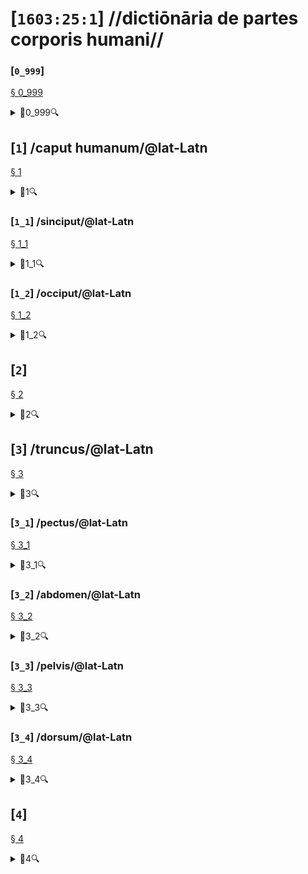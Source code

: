 # [`1603:25:1`] //dictiōnāria de partes corporis humani//


<!--{'#item+conceptum+numerordinatio': '1603:1:1:25:1', '#item+conceptum+codicem': '25_1', '#status+conceptum': '50', '#status+conceptum+codicem': '50', '#item+rem+i_qcc+is_zxxx+ix_n1603': '1603:25:1', '#item+rem+i_qcc+is_zxxx+ix_regex': '', '#item+rem+i_qcc+is_zxxx+ix_wikiq': '', '#item+rem+i_mul+is_zyyy': '//dictiōnāria de partes corporis humani//', '#item+rem+i_mul+is_zyyy+ix_trivium': '', '#item+rem+i_mul+is_zyyy+ix_trivium+ix_iri': '', '#item+rem+i_lat+is_latn': '/dictiōnāria de partes corporis humani/', '#item+rem+i_arb+is_arab': '', '#item+rem+i_rus+is_cyrl': '', '#item+rem+i_ben+is_beng': ''}-->
### [`0_999`] 

<a id='0_999' href='#0_999'>§ 0_999</a>


<details><summary>🔎0_999🔍</summary>
  <dl>
    <dt>#item+conceptum+numerordinatio</dt>
    <dd>1603:25:1:0:999</dd>
    <dt>#item+conceptum+codicem</dt>
    <dd>0_999</dd>
  </dl>
</details>



## [`1`] /caput humanum/@lat-Latn

<a id='1' href='#1'>§ 1</a>


<details><summary>🔎1🔍</summary>
  <dl>
    <dt>#item+conceptum+numerordinatio</dt>
    <dd>1603:25:1:1</dd>
    <dt>#item+conceptum+codicem</dt>
    <dd>1</dd>
    <dt>#status+conceptum</dt>
    <dd>60</dd>
    <dt>#status+conceptum+codicem</dt>
    <dd>60</dd>
    <dt>#item+rem+i_lat+is_latn</dt>
    <dd>caput humanum</dd>
    <dt>#item+rem+i_qcc+is_zxxx+ix_wikiq</dt>
    <dd>Q3409626</dd>
    <dt>#item+rem+i_qcc+is_zxxx+ix_ta98</dt>
    <dd>A01.1.00.001</dd>
    <dt>#item+rem+i_qcc+is_zxxx+ix_hxlix</dt>
    <dd>ix_n1603n25n1caput</dd>
    <dt>#item+rem+i_qcc+is_zxxx+ix_hxlvoc</dt>
    <dd>v_n1603_25_1_caput</dd>
    <dt>#item+rem+i_ara+is_arab</dt>
    <dd>رأس الإنسان</dd>
    <dt>#item+rem+i_ben+is_beng</dt>
    <dd>মানুষের মাথা</dd>
    <dt>#item+rem+i_rus+is_cyrl</dt>
    <dd>голова человека</dd>
    <dt>#item+rem+i_san+is_zzzz</dt>
    <dd>शिरः</dd>
    <dt>#item+rem+i_por+is_latn</dt>
    <dd>cabeça humana</dd>
    <dt>#item+rem+i_eng+is_latn</dt>
    <dd>human head</dd>
    <dt>#item+rem+i_fra+is_latn</dt>
    <dd>tête humaine</dd>
    <dt>#item+rem+i_nld+is_latn</dt>
    <dd>menselijk hoofd</dd>
    <dt>#item+rem+i_deu+is_latn</dt>
    <dd>kopf des menschen</dd>
    <dt>#item+rem+i_spa+is_latn</dt>
    <dd>cabeza humana</dd>
    <dt>#item+rem+i_ita+is_latn</dt>
    <dd>testa umana</dd>
    <dt>#item+rem+i_swe+is_latn</dt>
    <dd>människohuvud</dd>
    <dt>#item+rem+i_pol+is_latn</dt>
    <dd>głowa człowieka</dd>
    <dt>#item+rem+i_vie+is_latn</dt>
    <dd>đầu người</dd>
    <dt>#item+rem+i_cat+is_latn</dt>
    <dd>cap humà</dd>
    <dt>#item+rem+i_ukr+is_cyrl</dt>
    <dd>голова людини</dd>
    <dt>#item+rem+i_nob+is_latn</dt>
    <dd>menneskehode</dd>
    <dt>#item+rem+i_ces+is_latn</dt>
    <dd>hlava</dd>
    <dt>#item+rem+i_dan+is_latn</dt>
    <dd>menneskehovede</dd>
    <dt>#item+rem+i_jpn+is_jpan</dt>
    <dd>ヒトの頭</dd>
    <dt>#item+rem+i_nno+is_latn</dt>
    <dd>menneskehovud</dd>
    <dt>#item+rem+i_fas+is_zzzz</dt>
    <dd>سر انسان</dd>
    <dt>#item+rem+i_hun+is_latn</dt>
    <dd>emberi fej</dd>
    <dt>#item+rem+i_cym+is_latn</dt>
    <dd>pen dynol</dd>
    <dt>#item+rem+i_epo+is_latn</dt>
    <dd>homa kapo</dd>
    <dt>#item+rem+i_msa+is_zzzz</dt>
    <dd>kepala manusia</dd>
    <dt>#item+rem+i_ina+is_latn</dt>
    <dd>capite human</dd>
  </dl>
</details>



### [`1_1`] /sinciput/@lat-Latn

<a id='1_1' href='#1_1'>§ 1_1</a>


<details><summary>🔎1_1🔍</summary>
  <dl>
    <dt>#item+conceptum+numerordinatio</dt>
    <dd>1603:25:1:1:1</dd>
    <dt>#item+conceptum+codicem</dt>
    <dd>1_1</dd>
    <dt>#status+conceptum</dt>
    <dd>60</dd>
    <dt>#status+conceptum+codicem</dt>
    <dd>19</dd>
    <dt>#item+rem+i_lat+is_latn</dt>
    <dd>sinciput</dd>
    <dt>#item+rem+i_qcc+is_zxxx+ix_wikiq</dt>
    <dd>Q41055</dd>
    <dt>#item+rem+i_qcc+is_zxxx+ix_ta98</dt>
    <dd>A01.1.00.002</dd>
    <dt>#item+rem+i_qcc+is_zxxx+ix_hxlix</dt>
    <dd>ix_n1603n25n1sinciput</dd>
    <dt>#item+rem+i_qcc+is_zxxx+ix_hxlvoc</dt>
    <dd>v_n1603_25_1_sinciput</dd>
    <dt>#item+rem+i_ara+is_arab</dt>
    <dd>جبهة</dd>
    <dt>#item+rem+i_rus+is_cyrl</dt>
    <dd>лоб</dd>
    <dt>#item+rem+i_san+is_zzzz</dt>
    <dd>ललाटम्</dd>
    <dt>#item+rem+i_por+is_latn</dt>
    <dd>testa</dd>
    <dt>#item+rem+i_eng+is_latn</dt>
    <dd>forehead</dd>
    <dt>#item+rem+i_fra+is_latn</dt>
    <dd>front</dd>
    <dt>#item+rem+i_nld+is_latn</dt>
    <dd>voorhoofd</dd>
    <dt>#item+rem+i_deu+is_latn</dt>
    <dd>stirn</dd>
    <dt>#item+rem+i_spa+is_latn</dt>
    <dd>frente</dd>
    <dt>#item+rem+i_ita+is_latn</dt>
    <dd>fronte</dd>
    <dt>#item+rem+i_gle+is_latn</dt>
    <dd>éadan</dd>
    <dt>#item+rem+i_swe+is_latn</dt>
    <dd>panna</dd>
    <dt>#item+rem+i_pol+is_latn</dt>
    <dd>czoło</dd>
    <dt>#item+rem+i_fin+is_latn</dt>
    <dd>otsa</dd>
    <dt>#item+rem+i_ron+is_latn</dt>
    <dd>frunte</dd>
    <dt>#item+rem+i_vie+is_latn</dt>
    <dd>trán</dd>
    <dt>#item+rem+i_cat+is_latn</dt>
    <dd>front</dd>
    <dt>#item+rem+i_ukr+is_cyrl</dt>
    <dd>чоло</dd>
    <dt>#item+rem+i_bul+is_cyrl</dt>
    <dd>чело</dd>
    <dt>#item+rem+i_war+is_latn</dt>
    <dd>agtáng</dd>
    <dt>#item+rem+i_nob+is_latn</dt>
    <dd>panne</dd>
    <dt>#item+rem+i_ces+is_latn</dt>
    <dd>čelo</dd>
    <dt>#item+rem+i_dan+is_latn</dt>
    <dd>pande</dd>
    <dt>#item+rem+i_jpn+is_jpan</dt>
    <dd>額</dd>
    <dt>#item+rem+i_nno+is_latn</dt>
    <dd>panne</dd>
    <dt>#item+rem+i_mal+is_mlym</dt>
    <dd>നെറ്റി</dd>
    <dt>#item+rem+i_ind+is_latn</dt>
    <dd>dahi</dd>
    <dt>#item+rem+i_fas+is_zzzz</dt>
    <dd>پیشانی</dd>
    <dt>#item+rem+i_hun+is_latn</dt>
    <dd>homlok</dd>
    <dt>#item+rem+i_eus+is_latn</dt>
    <dd>bekoki</dd>
    <dt>#item+rem+i_cym+is_latn</dt>
    <dd>talcen</dd>
    <dt>#item+rem+i_glg+is_latn</dt>
    <dd>testa</dd>
    <dt>#item+rem+i_slk+is_latn</dt>
    <dd>čelo</dd>
    <dt>#item+rem+i_epo+is_latn</dt>
    <dd>frunto</dd>
    <dt>#item+rem+i_msa+is_zzzz</dt>
    <dd>dahi</dd>
    <dt>#item+rem+i_est+is_latn</dt>
    <dd>laup</dd>
    <dt>#item+rem+i_hrv+is_latn</dt>
    <dd>čelo</dd>
  </dl>
</details>



### [`1_2`] /occiput/@lat-Latn

<a id='1_2' href='#1_2'>§ 1_2</a>


<details><summary>🔎1_2🔍</summary>
  <dl>
    <dt>#item+conceptum+numerordinatio</dt>
    <dd>1603:25:1:1:2</dd>
    <dt>#item+conceptum+codicem</dt>
    <dd>1_2</dd>
    <dt>#status+conceptum</dt>
    <dd>60</dd>
    <dt>#status+conceptum+codicem</dt>
    <dd>19</dd>
    <dt>#item+rem+i_lat+is_latn</dt>
    <dd>occiput</dd>
    <dt>#item+rem+i_qcc+is_zxxx+ix_wikiq</dt>
    <dd>Q3321315</dd>
    <dt>#item+rem+i_qcc+is_zxxx+ix_ta98</dt>
    <dd>A01.1.00.003</dd>
    <dt>#item+rem+i_qcc+is_zxxx+ix_hxlix</dt>
    <dd>ix_n1603n25n1occiput</dd>
    <dt>#item+rem+i_qcc+is_zxxx+ix_hxlvoc</dt>
    <dd>v_n1603_25_1_occiput</dd>
    <dt>#item+rem+i_ara+is_arab</dt>
    <dd>مؤخر الرأس</dd>
    <dt>#item+rem+i_por+is_latn</dt>
    <dd>occipício</dd>
    <dt>#item+rem+i_eng+is_latn</dt>
    <dd>occiput</dd>
    <dt>#item+rem+i_fra+is_latn</dt>
    <dd>occiput</dd>
    <dt>#item+rem+i_deu+is_latn</dt>
    <dd>occiput</dd>
    <dt>#item+rem+i_spa+is_latn</dt>
    <dd>occipucio</dd>
    <dt>#item+rem+i_ita+is_latn</dt>
    <dd>occipite</dd>
    <dt>#item+rem+i_pol+is_latn</dt>
    <dd>potylica</dd>
    <dt>#item+rem+i_fin+is_latn</dt>
    <dd>takaraivo</dd>
    <dt>#item+rem+i_cat+is_latn</dt>
    <dd>occípit</dd>
    <dt>#item+rem+i_jpn+is_jpan</dt>
    <dd>後頭部</dd>
    <dt>#item+rem+i_nno+is_latn</dt>
    <dd>bakhovud</dd>
    <dt>#item+rem+i_eus+is_latn</dt>
    <dd>okzipuzio</dd>
    <dt>#item+rem+i_glg+is_latn</dt>
    <dd>occipicio</dd>
  </dl>
</details>



## [`2`] 

<a id='2' href='#2'>§ 2</a>


<details><summary>🔎2🔍</summary>
  <dl>
    <dt>#item+conceptum+numerordinatio</dt>
    <dd>1603:25:1:2</dd>
    <dt>#item+conceptum+codicem</dt>
    <dd>2</dd>
    <dt>#status+conceptum</dt>
    <dd>60</dd>
    <dt>#status+conceptum+codicem</dt>
    <dd>60</dd>
    <dt>#item+rem+i_qcc+is_zxxx+ix_hxlix</dt>
    <dd>ix_n1603n25n1collum</dd>
    <dt>#item+rem+i_qcc+is_zxxx+ix_hxlvoc</dt>
    <dd>v_n1603_25_1_collum</dd>
  </dl>
</details>



## [`3`] /truncus/@lat-Latn

<a id='3' href='#3'>§ 3</a>


<details><summary>🔎3🔍</summary>
  <dl>
    <dt>#item+conceptum+numerordinatio</dt>
    <dd>1603:25:1:3</dd>
    <dt>#item+conceptum+codicem</dt>
    <dd>3</dd>
    <dt>#status+conceptum</dt>
    <dd>60</dd>
    <dt>#status+conceptum+codicem</dt>
    <dd>60</dd>
    <dt>#item+rem+i_lat+is_latn</dt>
    <dd>truncus</dd>
    <dt>#item+rem+i_qcc+is_zxxx+ix_wikiq</dt>
    <dd>Q160695</dd>
    <dt>#item+rem+i_qcc+is_zxxx+ix_ta98</dt>
    <dd>A01.1.00.013</dd>
    <dt>#item+rem+i_qcc+is_zxxx+ix_hxlix</dt>
    <dd>ix_n1603n25n1truncus</dd>
    <dt>#item+rem+i_qcc+is_zxxx+ix_hxlvoc</dt>
    <dd>v_n1603_25_1_truncus</dd>
    <dt>#item+rem+i_ara+is_arab</dt>
    <dd>جذع</dd>
    <dt>#item+rem+i_rus+is_cyrl</dt>
    <dd>туловище</dd>
    <dt>#item+rem+i_por+is_latn</dt>
    <dd>tronco</dd>
    <dt>#item+rem+i_eng+is_latn</dt>
    <dd>torso</dd>
    <dt>#item+rem+i_fra+is_latn</dt>
    <dd>tronc</dd>
    <dt>#item+rem+i_nld+is_latn</dt>
    <dd>romp</dd>
    <dt>#item+rem+i_deu+is_latn</dt>
    <dd>rumpf</dd>
    <dt>#item+rem+i_spa+is_latn</dt>
    <dd>tronco</dd>
    <dt>#item+rem+i_ita+is_latn</dt>
    <dd>tronco</dd>
    <dt>#item+rem+i_gle+is_latn</dt>
    <dd>tóracs</dd>
    <dt>#item+rem+i_swe+is_latn</dt>
    <dd>torso</dd>
    <dt>#item+rem+i_pol+is_latn</dt>
    <dd>tułów</dd>
    <dt>#item+rem+i_fin+is_latn</dt>
    <dd>torso</dd>
    <dt>#item+rem+i_ron+is_latn</dt>
    <dd>trunchi</dd>
    <dt>#item+rem+i_vie+is_latn</dt>
    <dd>thân mình</dd>
    <dt>#item+rem+i_cat+is_latn</dt>
    <dd>tronc</dd>
    <dt>#item+rem+i_ukr+is_cyrl</dt>
    <dd>тулуб</dd>
    <dt>#item+rem+i_bul+is_cyrl</dt>
    <dd>туловище</dd>
    <dt>#item+rem+i_slv+is_latn</dt>
    <dd>torzo</dd>
    <dt>#item+rem+i_nob+is_latn</dt>
    <dd>torso</dd>
    <dt>#item+rem+i_ces+is_latn</dt>
    <dd>trup</dd>
    <dt>#item+rem+i_dan+is_latn</dt>
    <dd>torso</dd>
    <dt>#item+rem+i_jpn+is_jpan</dt>
    <dd>胴体</dd>
    <dt>#item+rem+i_nno+is_latn</dt>
    <dd>truncus</dd>
    <dt>#item+rem+i_ind+is_latn</dt>
    <dd>trunkus</dd>
    <dt>#item+rem+i_fas+is_zzzz</dt>
    <dd>تنه</dd>
    <dt>#item+rem+i_hun+is_latn</dt>
    <dd>torzó</dd>
    <dt>#item+rem+i_eus+is_latn</dt>
    <dd>gorputz-enbor</dd>
    <dt>#item+rem+i_glg+is_latn</dt>
    <dd>tronco</dd>
    <dt>#item+rem+i_slk+is_latn</dt>
    <dd>trup</dd>
    <dt>#item+rem+i_epo+is_latn</dt>
    <dd>torso</dd>
    <dt>#item+rem+i_est+is_latn</dt>
    <dd>kere</dd>
    <dt>#item+rem+i_hrv+is_latn</dt>
    <dd>torzo</dd>
  </dl>
</details>



### [`3_1`] /pectus/@lat-Latn

<a id='3_1' href='#3_1'>§ 3_1</a>


<details><summary>🔎3_1🔍</summary>
  <dl>
    <dt>#item+conceptum+numerordinatio</dt>
    <dd>1603:25:1:3:1</dd>
    <dt>#item+conceptum+codicem</dt>
    <dd>3_1</dd>
    <dt>#status+conceptum</dt>
    <dd>60</dd>
    <dt>#status+conceptum+codicem</dt>
    <dd>19</dd>
    <dt>#item+rem+i_lat+is_latn</dt>
    <dd>pectus</dd>
    <dt>#item+rem+i_qcc+is_zxxx+ix_wikiq</dt>
    <dd>Q9645</dd>
    <dt>#item+rem+i_qcc+is_zxxx+ix_ta98</dt>
    <dd>A01.1.00.014</dd>
    <dt>#item+rem+i_qcc+is_zxxx+ix_hxlix</dt>
    <dd>ix_n1603n25n1thorax</dd>
    <dt>#item+rem+i_qcc+is_zxxx+ix_hxlvoc</dt>
    <dd>v_n1603_25_1_thorax</dd>
    <dt>#item+rem+i_ara+is_arab</dt>
    <dd>صدر</dd>
    <dt>#item+rem+i_ben+is_beng</dt>
    <dd>বক্ষ</dd>
    <dt>#item+rem+i_rus+is_cyrl</dt>
    <dd>торакс</dd>
    <dt>#item+rem+i_san+is_zzzz</dt>
    <dd>वक्षःस्थलम्</dd>
    <dt>#item+rem+i_por+is_latn</dt>
    <dd>peito</dd>
    <dt>#item+rem+i_eng+is_latn</dt>
    <dd>thorax</dd>
    <dt>#item+rem+i_fra+is_latn</dt>
    <dd>torse</dd>
    <dt>#item+rem+i_nld+is_latn</dt>
    <dd>borstkas</dd>
    <dt>#item+rem+i_deu+is_latn</dt>
    <dd>brust</dd>
    <dt>#item+rem+i_spa+is_latn</dt>
    <dd>torso</dd>
    <dt>#item+rem+i_ita+is_latn</dt>
    <dd>petto</dd>
    <dt>#item+rem+i_gle+is_latn</dt>
    <dd>cliabhrach</dd>
    <dt>#item+rem+i_swe+is_latn</dt>
    <dd>bröst</dd>
    <dt>#item+rem+i_pol+is_latn</dt>
    <dd>klatka piersiowa</dd>
    <dt>#item+rem+i_fin+is_latn</dt>
    <dd>rinta</dd>
    <dt>#item+rem+i_vie+is_latn</dt>
    <dd>ngực</dd>
    <dt>#item+rem+i_cat+is_latn</dt>
    <dd>tors</dd>
    <dt>#item+rem+i_ukr+is_cyrl</dt>
    <dd>грудна клітка</dd>
    <dt>#item+rem+i_bul+is_cyrl</dt>
    <dd>гръден кош</dd>
    <dt>#item+rem+i_slv+is_latn</dt>
    <dd>prsni koš</dd>
    <dt>#item+rem+i_war+is_latn</dt>
    <dd>dughán</dd>
    <dt>#item+rem+i_nob+is_latn</dt>
    <dd>bryst</dd>
    <dt>#item+rem+i_ces+is_latn</dt>
    <dd>hrudník</dd>
    <dt>#item+rem+i_dan+is_latn</dt>
    <dd>brystkasse</dd>
    <dt>#item+rem+i_jpn+is_jpan</dt>
    <dd>胸</dd>
    <dt>#item+rem+i_nno+is_latn</dt>
    <dd>bryst</dd>
    <dt>#item+rem+i_ind+is_latn</dt>
    <dd>dada</dd>
    <dt>#item+rem+i_fas+is_zzzz</dt>
    <dd>سینه</dd>
    <dt>#item+rem+i_hun+is_latn</dt>
    <dd>mellkas</dd>
    <dt>#item+rem+i_eus+is_latn</dt>
    <dd>torax</dd>
    <dt>#item+rem+i_cym+is_latn</dt>
    <dd>thoracs</dd>
    <dt>#item+rem+i_glg+is_latn</dt>
    <dd>peito</dd>
    <dt>#item+rem+i_slk+is_latn</dt>
    <dd>hrudník</dd>
    <dt>#item+rem+i_epo+is_latn</dt>
    <dd>brusto</dd>
    <dt>#item+rem+i_msa+is_zzzz</dt>
    <dd>dada</dd>
    <dt>#item+rem+i_est+is_latn</dt>
    <dd>rind</dd>
    <dt>#item+rem+i_hrv+is_latn</dt>
    <dd>prsni koš</dd>
  </dl>
</details>



### [`3_2`] /abdomen/@lat-Latn

<a id='3_2' href='#3_2'>§ 3_2</a>


<details><summary>🔎3_2🔍</summary>
  <dl>
    <dt>#item+conceptum+numerordinatio</dt>
    <dd>1603:25:1:3:2</dd>
    <dt>#item+conceptum+codicem</dt>
    <dd>3_2</dd>
    <dt>#status+conceptum</dt>
    <dd>60</dd>
    <dt>#status+conceptum+codicem</dt>
    <dd>19</dd>
    <dt>#item+rem+i_lat+is_latn</dt>
    <dd>abdomen</dd>
    <dt>#item+rem+i_qcc+is_zxxx+ix_wikiq</dt>
    <dd>Q9597</dd>
    <dt>#item+rem+i_qcc+is_zxxx+ix_ta98</dt>
    <dd>A01.1.00.016</dd>
    <dt>#item+rem+i_qcc+is_zxxx+ix_hxlix</dt>
    <dd>ix_n1603n25n1abdomen</dd>
    <dt>#item+rem+i_qcc+is_zxxx+ix_hxlvoc</dt>
    <dd>v_n1603_25_1_abdomen</dd>
    <dt>#item+rem+i_ara+is_arab</dt>
    <dd>بطن</dd>
    <dt>#item+rem+i_ben+is_beng</dt>
    <dd>উদর</dd>
    <dt>#item+rem+i_rus+is_cyrl</dt>
    <dd>живот</dd>
    <dt>#item+rem+i_san+is_zzzz</dt>
    <dd>नाभिः</dd>
    <dt>#item+rem+i_por+is_latn</dt>
    <dd>abdómen</dd>
    <dt>#item+rem+i_eng+is_latn</dt>
    <dd>abdomen</dd>
    <dt>#item+rem+i_fra+is_latn</dt>
    <dd>abdomen</dd>
    <dt>#item+rem+i_nld+is_latn</dt>
    <dd>buik</dd>
    <dt>#item+rem+i_deu+is_latn</dt>
    <dd>abdomen</dd>
    <dt>#item+rem+i_spa+is_latn</dt>
    <dd>abdomen</dd>
    <dt>#item+rem+i_ita+is_latn</dt>
    <dd>addome</dd>
    <dt>#item+rem+i_gle+is_latn</dt>
    <dd>abdóman</dd>
    <dt>#item+rem+i_swe+is_latn</dt>
    <dd>buken</dd>
    <dt>#item+rem+i_sqi+is_latn</dt>
    <dd>abdomeni</dd>
    <dt>#item+rem+i_pol+is_latn</dt>
    <dd>brzuch</dd>
    <dt>#item+rem+i_fin+is_latn</dt>
    <dd>vatsa</dd>
    <dt>#item+rem+i_ron+is_latn</dt>
    <dd>abdomen</dd>
    <dt>#item+rem+i_vie+is_latn</dt>
    <dd>bụng</dd>
    <dt>#item+rem+i_cat+is_latn</dt>
    <dd>abdomen</dd>
    <dt>#item+rem+i_ukr+is_cyrl</dt>
    <dd>живіт</dd>
    <dt>#item+rem+i_bul+is_cyrl</dt>
    <dd>корем</dd>
    <dt>#item+rem+i_slv+is_latn</dt>
    <dd>trebuh</dd>
    <dt>#item+rem+i_war+is_latn</dt>
    <dd>puson</dd>
    <dt>#item+rem+i_nob+is_latn</dt>
    <dd>abdomen</dd>
    <dt>#item+rem+i_ces+is_latn</dt>
    <dd>břicho</dd>
    <dt>#item+rem+i_dan+is_latn</dt>
    <dd>bughule</dd>
    <dt>#item+rem+i_jpn+is_jpan</dt>
    <dd>腹</dd>
    <dt>#item+rem+i_nno+is_latn</dt>
    <dd>abdomen</dd>
    <dt>#item+rem+i_ind+is_latn</dt>
    <dd>abdomen</dd>
    <dt>#item+rem+i_fas+is_zzzz</dt>
    <dd>شکم</dd>
    <dt>#item+rem+i_hun+is_latn</dt>
    <dd>has</dd>
    <dt>#item+rem+i_eus+is_latn</dt>
    <dd>abdomen</dd>
    <dt>#item+rem+i_cym+is_latn</dt>
    <dd>abdomen</dd>
    <dt>#item+rem+i_glg+is_latn</dt>
    <dd>abdome</dd>
    <dt>#item+rem+i_slk+is_latn</dt>
    <dd>brucho (stavovce)</dd>
    <dt>#item+rem+i_epo+is_latn</dt>
    <dd>ventro</dd>
    <dt>#item+rem+i_msa+is_zzzz</dt>
    <dd>Abdomen</dd>
    <dt>#item+rem+i_est+is_latn</dt>
    <dd>kõht</dd>
    <dt>#item+rem+i_hrv+is_latn</dt>
    <dd>trbuh</dd>
    <dt>#item+rem+i_ina+is_latn</dt>
    <dd>abdomine</dd>
  </dl>
</details>



### [`3_3`] /pelvis/@lat-Latn

<a id='3_3' href='#3_3'>§ 3_3</a>


<details><summary>🔎3_3🔍</summary>
  <dl>
    <dt>#item+conceptum+numerordinatio</dt>
    <dd>1603:25:1:3:3</dd>
    <dt>#item+conceptum+codicem</dt>
    <dd>3_3</dd>
    <dt>#status+conceptum</dt>
    <dd>60</dd>
    <dt>#status+conceptum+codicem</dt>
    <dd>19</dd>
    <dt>#item+rem+i_lat+is_latn</dt>
    <dd>pelvis</dd>
    <dt>#item+rem+i_qcc+is_zxxx+ix_wikiq</dt>
    <dd>Q713102</dd>
    <dt>#item+rem+i_qcc+is_zxxx+ix_ta98</dt>
    <dd>A01.1.00.017</dd>
    <dt>#item+rem+i_qcc+is_zxxx+ix_hxlix</dt>
    <dd>ix_n1603n25n1pelvis</dd>
    <dt>#item+rem+i_qcc+is_zxxx+ix_hxlvoc</dt>
    <dd>v_n1603_25_1_pelvis</dd>
    <dt>#item+rem+i_ara+is_arab</dt>
    <dd>حوض</dd>
    <dt>#item+rem+i_ben+is_beng</dt>
    <dd>শ্রোণিচক্র</dd>
    <dt>#item+rem+i_rus+is_cyrl</dt>
    <dd>таз</dd>
    <dt>#item+rem+i_por+is_latn</dt>
    <dd>bacia</dd>
    <dt>#item+rem+i_eng+is_latn</dt>
    <dd>pelvis</dd>
    <dt>#item+rem+i_fra+is_latn</dt>
    <dd>bassin</dd>
    <dt>#item+rem+i_nld+is_latn</dt>
    <dd>bekken</dd>
    <dt>#item+rem+i_deu+is_latn</dt>
    <dd>becken</dd>
    <dt>#item+rem+i_spa+is_latn</dt>
    <dd>pelvis</dd>
    <dt>#item+rem+i_ita+is_latn</dt>
    <dd>bacino</dd>
    <dt>#item+rem+i_gle+is_latn</dt>
    <dd>peilbheas</dd>
    <dt>#item+rem+i_swe+is_latn</dt>
    <dd>bäcken</dd>
    <dt>#item+rem+i_sqi+is_latn</dt>
    <dd>legeni i njeriut</dd>
    <dt>#item+rem+i_pol+is_latn</dt>
    <dd>kość miedniczna</dd>
    <dt>#item+rem+i_fin+is_latn</dt>
    <dd>lantio</dd>
    <dt>#item+rem+i_ron+is_latn</dt>
    <dd>pelvis</dd>
    <dt>#item+rem+i_vie+is_latn</dt>
    <dd>khung chậu</dd>
    <dt>#item+rem+i_cat+is_latn</dt>
    <dd>pelvis</dd>
    <dt>#item+rem+i_ukr+is_cyrl</dt>
    <dd>таз</dd>
    <dt>#item+rem+i_bul+is_cyrl</dt>
    <dd>таз</dd>
    <dt>#item+rem+i_slv+is_latn</dt>
    <dd>medenica</dd>
    <dt>#item+rem+i_war+is_latn</dt>
    <dd>pelvis</dd>
    <dt>#item+rem+i_nob+is_latn</dt>
    <dd>bekken</dd>
    <dt>#item+rem+i_ces+is_latn</dt>
    <dd>pánev</dd>
    <dt>#item+rem+i_dan+is_latn</dt>
    <dd>bækken</dd>
    <dt>#item+rem+i_jpn+is_jpan</dt>
    <dd>骨盤</dd>
    <dt>#item+rem+i_nno+is_latn</dt>
    <dd>bekken</dd>
    <dt>#item+rem+i_ind+is_latn</dt>
    <dd>pelvis</dd>
    <dt>#item+rem+i_fas+is_zzzz</dt>
    <dd>لگن خاصره</dd>
    <dt>#item+rem+i_hun+is_latn</dt>
    <dd>csontos medence</dd>
    <dt>#item+rem+i_eus+is_latn</dt>
    <dd>pelbis</dd>
    <dt>#item+rem+i_cym+is_latn</dt>
    <dd>pelfis</dd>
    <dt>#item+rem+i_glg+is_latn</dt>
    <dd>pelve</dd>
    <dt>#item+rem+i_slk+is_latn</dt>
    <dd>panva</dd>
    <dt>#item+rem+i_epo+is_latn</dt>
    <dd>pelvo</dd>
    <dt>#item+rem+i_msa+is_zzzz</dt>
    <dd>Pelvis</dd>
    <dt>#item+rem+i_est+is_latn</dt>
    <dd>vaagen</dd>
    <dt>#item+rem+i_hrv+is_latn</dt>
    <dd>zdjelica</dd>
  </dl>
</details>



### [`3_4`] /dorsum/@lat-Latn

<a id='3_4' href='#3_4'>§ 3_4</a>


<details><summary>🔎3_4🔍</summary>
  <dl>
    <dt>#item+conceptum+numerordinatio</dt>
    <dd>1603:25:1:3:4</dd>
    <dt>#item+conceptum+codicem</dt>
    <dd>3_4</dd>
    <dt>#status+conceptum</dt>
    <dd>60</dd>
    <dt>#status+conceptum+codicem</dt>
    <dd>19</dd>
    <dt>#item+rem+i_lat+is_latn</dt>
    <dd>dorsum</dd>
    <dt>#item+rem+i_qcc+is_zxxx+ix_wikiq</dt>
    <dd>Q133279</dd>
    <dt>#item+rem+i_qcc+is_zxxx+ix_ta98</dt>
    <dd>A01.1.00.018</dd>
    <dt>#item+rem+i_qcc+is_zxxx+ix_hxlix</dt>
    <dd>ix_n1603n25n1dorsum</dd>
    <dt>#item+rem+i_qcc+is_zxxx+ix_hxlvoc</dt>
    <dd>v_n1603_25_1_dorsum</dd>
    <dt>#item+rem+i_ara+is_arab</dt>
    <dd>ظهر</dd>
    <dt>#item+rem+i_rus+is_cyrl</dt>
    <dd>спина</dd>
    <dt>#item+rem+i_san+is_zzzz</dt>
    <dd>पृष्ठभागः</dd>
    <dt>#item+rem+i_por+is_latn</dt>
    <dd>costas</dd>
    <dt>#item+rem+i_eng+is_latn</dt>
    <dd>back</dd>
    <dt>#item+rem+i_fra+is_latn</dt>
    <dd>dos</dd>
    <dt>#item+rem+i_nld+is_latn</dt>
    <dd>rug</dd>
    <dt>#item+rem+i_deu+is_latn</dt>
    <dd>rücken</dd>
    <dt>#item+rem+i_spa+is_latn</dt>
    <dd>espalda</dd>
    <dt>#item+rem+i_ita+is_latn</dt>
    <dd>schiena</dd>
    <dt>#item+rem+i_swe+is_latn</dt>
    <dd>rygg</dd>
    <dt>#item+rem+i_pol+is_latn</dt>
    <dd>plecy</dd>
    <dt>#item+rem+i_fin+is_latn</dt>
    <dd>selkä</dd>
    <dt>#item+rem+i_ron+is_latn</dt>
    <dd>spate</dd>
    <dt>#item+rem+i_vie+is_latn</dt>
    <dd>lưng người</dd>
    <dt>#item+rem+i_cat+is_latn</dt>
    <dd>esquena</dd>
    <dt>#item+rem+i_ukr+is_cyrl</dt>
    <dd>спина</dd>
    <dt>#item+rem+i_bul+is_cyrl</dt>
    <dd>гръб</dd>
    <dt>#item+rem+i_war+is_latn</dt>
    <dd>bungkog</dd>
    <dt>#item+rem+i_nob+is_latn</dt>
    <dd>rygg</dd>
    <dt>#item+rem+i_ces+is_latn</dt>
    <dd>záda</dd>
    <dt>#item+rem+i_dan+is_latn</dt>
    <dd>ryg</dd>
    <dt>#item+rem+i_jpn+is_jpan</dt>
    <dd>背中</dd>
    <dt>#item+rem+i_nno+is_latn</dt>
    <dd>rygg</dd>
    <dt>#item+rem+i_ind+is_latn</dt>
    <dd>punggung</dd>
    <dt>#item+rem+i_fas+is_zzzz</dt>
    <dd>پشت انسان</dd>
    <dt>#item+rem+i_eus+is_latn</dt>
    <dd>bizkar</dd>
    <dt>#item+rem+i_cym+is_latn</dt>
    <dd>cefn</dd>
    <dt>#item+rem+i_glg+is_latn</dt>
    <dd>costas</dd>
    <dt>#item+rem+i_epo+is_latn</dt>
    <dd>dorso</dd>
    <dt>#item+rem+i_est+is_latn</dt>
    <dd>selg</dd>
    <dt>#item+rem+i_hrv+is_latn</dt>
    <dd>leđa</dd>
  </dl>
</details>



## [`4`] 

<a id='4' href='#4'>§ 4</a>


<details><summary>🔎4🔍</summary>
  <dl>
    <dt>#item+conceptum+numerordinatio</dt>
    <dd>1603:25:1:4</dd>
    <dt>#item+conceptum+codicem</dt>
    <dd>4</dd>
    <dt>#status+conceptum</dt>
    <dd>60</dd>
    <dt>#status+conceptum+codicem</dt>
    <dd>50</dd>
    <dt>#item+rem+i_qcc+is_zxxx+ix_hxlix</dt>
    <dd>ix_n1603n25n1extremitates</dd>
    <dt>#item+rem+i_qcc+is_zxxx+ix_hxlvoc</dt>
    <dd>v_n1603_25_1_extremitates</dd>
  </dl>
</details>



